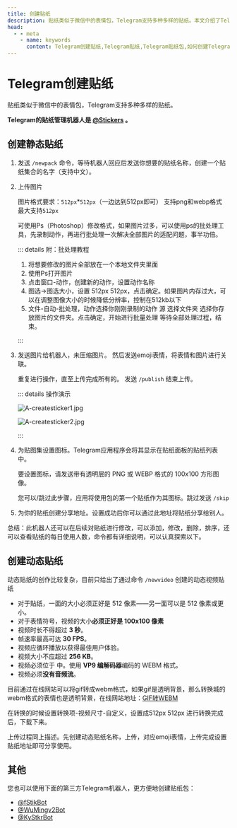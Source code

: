 ```yaml
---
title: 创建贴纸
description: 贴纸类似于微信中的表情包，Telegram支持多种多样的贴纸。本文介绍了Telegram如何创建贴纸（包括静态贴纸、动态贴纸），以及贴纸的大小限制和要求。访问TGwiki - Telegram知识库，了解更多Telegram使用技巧。
head:
  - - meta
    - name: keywords
      content: Telegram创建贴纸,Telegram贴纸,Telegram贴纸包,如何创建Telegram贴纸,TG创建贴纸,TG贴纸,TG贴纸包,如何创建TG贴纸,电报创建贴纸,电报贴纸,电报贴纸包,如何创建电报贴纸,Telegram功能,TGwiki,Telegram知识库
---
```


# Telegram创建贴纸

贴纸类似于微信中的表情包，Telegram支持多种多样的贴纸。

**Telegram的贴纸管理机器人是 [@Stickers](https://t.me/Stickers) 。**

## 创建静态贴纸

1. 发送 `/newpack` 命令，等待机器人回应后发送你想要的贴纸名称，创建一个贴纸集合的名字（支持中文）。

2. 上传图片

   图片格式要求：`512px`*`512px`（一边达到512px即可） 支持png和webp格式  最大支持`512px`

   可使用Ps（Photoshop）修改格式，如果图片过多，可以使用ps的批处理工具，先录制动作，再进行批处理一次解决全部图片的适配问题，事半功倍。

   ::: details 附：批处理教程

   1. 将想要修改的图片全部放在一个本地文件夹里面
   2. 使用Ps打开图片
   3. 点击窗口-动作，创建新的动作，设置动作名称
   4. 图选->图选大小，设置 512px 512px，点击确定。如果图片内存过大，可以在调整图像大小的时候降低分辨率，控制在512kb以下
   5. 文件-自动-批处理，动作选择你刚刚录制的动作  源 选择文件夹 选择你存放图片的文件夹。点击确定，开始进行批量处理
      等待全部处理过程，结束。

   :::

3. 发送图片给机器人，未压缩图片。 然后发送emoji表情，将表情和图片进行关联。

   重复进行操作，直至上传完成所有的。 发送 `/publish` 结束上传。

   ::: details 操作演示

   ![A-createsticker1.jpg](https://cdn.jsdelivr.net/gh/tgwiki/images/A/createsticker1.jpg)

   ![A-createsticker2.jpg](https://cdn.jsdelivr.net/gh/tgwiki/images/A/createsticker2.jpg)

   :::

4. 为贴图集设置图标。Telegram应用程序会将其显示在贴纸面板的贴纸列表中。

   要设置图标，请发送带有透明层的 PNG 或 WEBP 格式的 100x100 方形图像。

   您可以/跳过此步骤，应用将使用包的第一个贴纸作为其图标。跳过发送 `/skip`

5. 为你的贴纸创建分享地址。设置成功后你可以通过此地址将贴纸分享给别人。

总结：此机器人还可以在后续对贴纸进行修改，可以添加，修改，删除，排序，还可以查看贴纸的每日使用人数，命令都有详细说明，可以认真探索以下。

## 创建动态贴纸

动态贴纸的创作比较复杂，目前只给出了通过命令 `/newvideo` 创建的动态视频贴纸

- 对于贴纸，一面的大小必须正好是 512 像素——另一面可以是 512 像素或更小。
- 对于表情符号，视频的大小**必须正好是 100x100 像素**
- 视频时长不得超过 **3 秒**。
- 帧速率最高可达 **30 FPS**。
- 视频应循环播放以获得最佳用户体验。
- 视频大小不应超过 **256 KB**。
- 视频必须位于 中。使用 **VP9 编解码器**编码的 WEBM 格式。
- 视频必须**没有音频流**。

目前通过在线网站可以将gif转成webm格式，如果gif是透明背景，那么转换城的webm格式的表情也是透明背景，在线网站地址：[GIF转WEBM](https://cdkm.com/cn/gif-to-webm)

在转换的时候设置转换项-视频尺寸-自定义，设置成512px 512px
进行转换完成后，下载下来。

上传过程同上描述。先创建动态贴纸名称，上传，对应emoji表情，上传完成设置贴纸地址即可分享使用。

## 其他

您也可以使用下面的第三方Telegram机器人，更方便地创建贴纸包：

- [@fStikBot](https://t.me/fStikBot)
- [@WuMingv2Bot](https://t.me/WuMingv2Bot)
- [@KyStkrBot](https://t.me/KyStkrBot)
